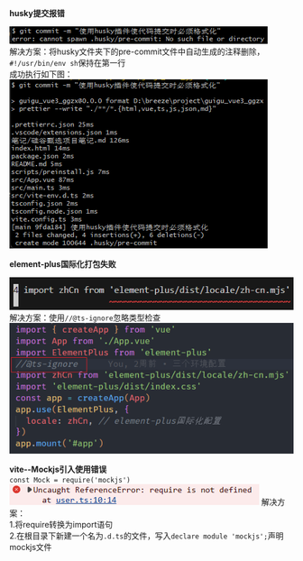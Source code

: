 <!--
 * @Description:
 * @Author: breeze1307
 * @Date: 2023-11-09 17:10:35
 * @LastEditTime: 2023-11-28 15:44:26
 * @LastEditors: breeze1307
-->
**husky提交报错**

![husky提交报错](https://raw.githubusercontent.com/Breeze1307/img/main/20231109171054.png)    
解决方案：将husky文件夹下的pre-commit文件中自动生成的注释删除，`#!/usr/bin/env sh`保持在第一行  
成功执行如下图：  
![husky成功-push前自动检查格式](https://raw.githubusercontent.com/Breeze1307/img/main/20231109171308.png)  

**element-plus国际化打包失败**  

![element-plus国际化打包失败](https://raw.githubusercontent.com/Breeze1307/img/main/20231109183907.png)  
解决方案：使用`//@ts-ignore`忽略类型检查  
![20231124150034](https://raw.githubusercontent.com/Breeze1307/img/main/20231124150034.png)  

**vite--Mockjs引入使用错误**  
`const Mock = require('mockjs')`
![报错信息](https://raw.githubusercontent.com/Breeze1307/img/main/20231128153126.png) 
解决方案：  
1.将require转换为import语句  
2.在根目录下新建一个名为`.d.ts`的文件，写入`declare module 'mockjs';`声明mockjs文件  